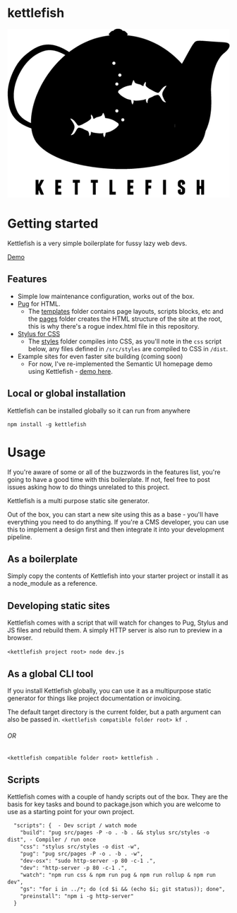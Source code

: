 # kettlefish

![Kettlefish Logo](./src/lib/kettlefish.png)

# Getting started
Kettlefish is a very simple boilerplate for fussy lazy web devs.

[Demo](http://htmlpreview.github.io/?https://github.com/paulbrzeski/kettlefish/blob/master/index.html)

## Features
- Simple low maintenance configuration, works out of the box.
- [Pug](https://pugjs.org/) for HTML.
  - The [templates](/src/templates) folder contains page layouts, scripts blocks, etc and the [pages](/src/pages) folder creates the HTML structure of the site at the root, this is why there's a rogue index.html file in this repository. 
- [Stylus for CSS](http://stylus-lang.com/)
  - The [styles](/src/styles) folder compiles into CSS, as you'll note in the `css` script below, any files defined in `/src/styles` are compiled to CSS in `/dist`.
- Example sites for even faster site building (coming soon)
  - For now, I've re-implemented the Semantic UI homepage demo using Kettlefish - [demo here](http://htmlpreview.github.io/?https://github.com/paulbrzeski/kettlefish/blob/master/index.html).


## Local or global installation
Kettlefish can be installed globally so it can run from anywhere
```
npm install -g kettlefish
```
# Usage
If you're aware of some or all of the buzzwords in the features list, you're going to have a good time with this boilerplate. If not, feel free to post issues asking how to do things unrelated to this project.

Kettlefish is a multi purpose static site generator.

Out of the box, you can start a new site using this as a base - you'll have everything you need to do anything. If you're a CMS developer, you can use this to implement a design first and then integrate it into your development pipeline.

## As a boilerplate
Simply copy the contents of Kettlefish into your starter project or install it as a node_module as a reference.

## Developing static sites
Kettlefish comes with a script that will watch for changes to Pug, Stylus and JS files and rebuild them. A simply HTTP server is also run to preview in a browser.

```<kettlefish project root> node dev.js```

## As a global CLI tool
If you install Kettlefish globally, you can use it as a multipurpose static generator for things like project documentation or invoicing.

The default target directory is the current folder, but a path argument can also be passed in.
```<kettlefish compatible folder root> kf .```
###### OR
```<kettlefish compatible folder root> kettlefish .```

## Scripts
Kettlefish comes with a couple of handy scripts out of the box. They are the basis for key tasks and bound to package.json which you are welcome to use as a starting point for your own project.	
```	@TODO: Complete this section
  "scripts": {	- Dev script / watch mode
    "build": "pug src/pages -P -o . -b . && stylus src/styles -o dist",	- Compiler / run once
    "css": "stylus src/styles -o dist -w",	
    "pug": "pug src/pages -P -o . -b . -w",	
    "dev-osx": "sudo http-server -p 80 -c-1 .",	
    "dev": "http-server -p 80 -c-1 .",	
    "watch": "npm run css & npm run pug & npm run rollup & npm run dev",	
    "gs": "for i in ../*; do (cd $i && (echo $i; git status)); done",	
    "preinstall": "npm i -g http-server"	
  }	
```
